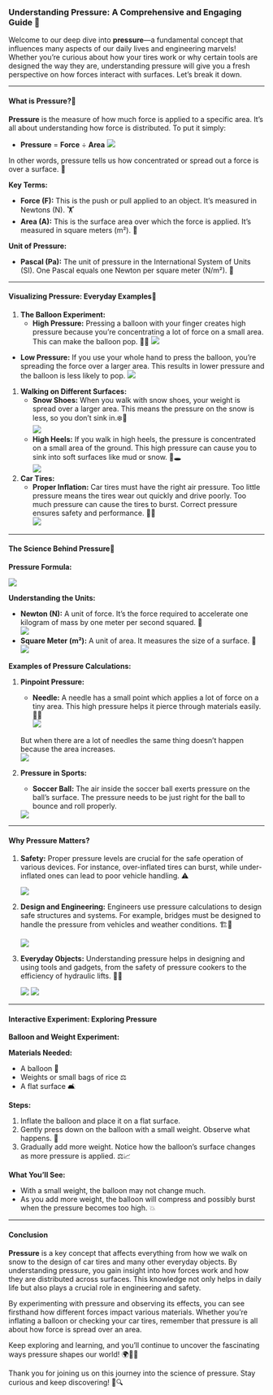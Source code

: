 ### **Understanding Pressure: A Comprehensive and Engaging Guide 🌟**

Welcome to our deep dive into **pressure**—a fundamental concept that influences many aspects of our daily lives and engineering marvels! Whether you’re curious about how your tires work or why certain tools are designed the way they are, understanding pressure will give you a fresh perspective on how forces interact with surfaces. Let’s break it down.

______________________________________________________________________

#### **What is Pressure?🤔**

**Pressure** is the measure of how much force is applied to a specific area. It’s all about understanding how force is distributed. To put it simply:

- **Pressure** = **Force** ÷ **Area**
  <img src="https://raw.githubusercontent.com/STEAMer-Academy/Steamer-Blogs/refs/heads/main/Engineering/Part%202/Images/Image%201.png" />

In other words, pressure tells us how concentrated or spread out a force is over a surface. 💪

**Key Terms:**

- **Force (F):** This is the push or pull applied to an object. It’s measured in Newtons (N). 🏋️
- **Area (A):** This is the surface area over which the force is applied. It’s measured in square meters (m²). 📏

**Unit of Pressure:**

- **Pascal (Pa):** The unit of pressure in the International System of Units (SI). One Pascal equals one Newton per square meter (N/m²). 📐

______________________________________________________________________

#### **Visualizing Pressure: Everyday Examples🌟**

1. **The Balloon Experiment:**
   - **High Pressure:** Pressing a balloon with your finger creates high pressure because you’re concentrating a lot of force on a small area. This can make the balloon pop. 🎈💥
     <img src="https://raw.githubusercontent.com/STEAMer-Academy/Steamer-Blogs/refs/heads/main/Engineering/Part%202/Images/Image%203.png" />

- **Low Pressure:** If you use your whole hand to press the balloon, you’re spreading the force over a larger area. This results in lower pressure and the balloon is less likely to pop.
  <img src="https://raw.githubusercontent.com/STEAMer-Academy/Steamer-Blogs/refs/heads/main/Engineering/Part%202/Images/Image%203.png" />

1. **Walking on Different Surfaces:**
   - **Snow Shoes:** When you walk with snow shoes, your weight is spread over a larger area. This means the pressure on the snow is less, so you don’t sink in.❄️👣\
     <img src="https://raw.githubusercontent.com/STEAMer-Academy/Steamer-Blogs/refs/heads/main/Engineering/Part%202/Images/Image%204.png" />
   - **High Heels:** If you walk in high heels, the pressure is concentrated on a small area of the ground. This high pressure can cause you to sink into soft surfaces like mud or snow. 👠🕳️\
     <img src="https://raw.githubusercontent.com/STEAMer-Academy/Steamer-Blogs/refs/heads/main/Engineering/Part%202/Images/Image%205.png" />
1. **Car Tires:**
   - **Proper Inflation:** Car tires must have the right air pressure. Too little pressure means the tires wear out quickly and drive poorly. Too much pressure can cause the tires to burst. Correct pressure ensures safety and performance. 🚗🔧\
     <img src="https://raw.githubusercontent.com/STEAMer-Academy/Steamer-Blogs/refs/heads/main/Engineering/Part%202/Images/Image%206.png" />

______________________________________________________________________

#### **The Science Behind Pressure🔬**

**Pressure Formula:**

<img src="https://raw.githubusercontent.com/STEAMer-Academy/Steamer-Blogs/refs/heads/main/Engineering/Part%202/Images/Image%207.png" />

**Understanding the Units:**

- **Newton (N):** A unit of force. It’s the force required to accelerate one kilogram of mass by one meter per second squared. 🌌\
  <img src="https://raw.githubusercontent.com/STEAMer-Academy/Steamer-Blogs/refs/heads/main/Engineering/Part%202/Images/Image%208.png" />
- **Square Meter (m²):** A unit of area. It measures the size of a surface. 📏\
  <img src="https://raw.githubusercontent.com/STEAMer-Academy/Steamer-Blogs/refs/heads/main/Engineering/Part%202/Images/Image%209.png" />

**Examples of Pressure Calculations:**

1. **Pinpoint Pressure:**

   - **Needle:** A needle has a small point which applies a lot of force on a tiny area. This high pressure helps it pierce through materials easily. 💉✨\
     <img src="https://raw.githubusercontent.com/STEAMer-Academy/Steamer-Blogs/refs/heads/main/Engineering/Part%202/Images/Image%2010.png" />

   But when there are a lot of needles the same thing doesn’t happen because the area increases.\
   <img src="https://raw.githubusercontent.com/STEAMer-Academy/Steamer-Blogs/refs/heads/main/Engineering/Part%202/Images/Image%2011.png" />

1. **Pressure in Sports:**

   - **Soccer Ball:** The air inside the soccer ball exerts pressure on the ball’s surface. The pressure needs to be just right for the ball to bounce and roll properly.

   <img src="https://raw.githubusercontent.com/STEAMer-Academy/Steamer-Blogs/refs/heads/main/Engineering/Part%202/Images/Image%2012.png" />

______________________________________________________________________

#### **Why Pressure Matters?**

1. **Safety:** Proper pressure levels are crucial for the safe operation of various devices. For instance, over-inflated tires can burst, while under-inflated ones can lead to poor vehicle handling. ⚠️

   <img src="https://raw.githubusercontent.com/STEAMer-Academy/Steamer-Blogs/refs/heads/main/Engineering/Part%202/Images/Image%2013.png" />

1. **Design and Engineering:** Engineers use pressure calculations to design safe structures and systems. For example, bridges must be designed to handle the pressure from vehicles and weather conditions. 🏗️🔧

   <img src="https://raw.githubusercontent.com/STEAMer-Academy/Steamer-Blogs/refs/heads/main/Engineering/Part%202/Images/Image%2014.png" />

1. **Everyday Objects:** Understanding pressure helps in designing and using tools and gadgets, from the safety of pressure cookers to the efficiency of hydraulic lifts. 🍲🔩

   <p>
      <img src="https://raw.githubusercontent.com/STEAMer-Academy/Steamer-Blogs/refs/heads/main/Engineering/Part%202/Images/Image%2015.png" />
      <img src="https://raw.githubusercontent.com/STEAMer-Academy/Steamer-Blogs/refs/heads/main/Engineering/Part%202/Images/Image%2016.png" />
   </p>

______________________________________________________________________

#### **Interactive Experiment: Exploring Pressure**

**Balloon and Weight Experiment:**

**Materials Needed:**

- A balloon 🎈
- Weights or small bags of rice ⚖️
- A flat surface 🛋️

**Steps:**

1. Inflate the balloon and place it on a flat surface.
1. Gently press down on the balloon with a small weight. Observe what happens. 👀
1. Gradually add more weight. Notice how the balloon’s surface changes as more pressure is applied. ⚖️📈

**What You’ll See:**

- With a small weight, the balloon may not change much.
- As you add more weight, the balloon will compress and possibly burst when the pressure becomes too high. 💥

______________________________________________________________________

#### **Conclusion**

**Pressure** is a key concept that affects everything from how we walk on snow to the design of car tires and many other everyday objects. By understanding pressure, you gain insight into how forces work and how they are distributed across surfaces. This knowledge not only helps in daily life but also plays a crucial role in engineering and safety.

By experimenting with pressure and observing its effects, you can see firsthand how different forces impact various materials. Whether you’re inflating a balloon or checking your car tires, remember that pressure is all about how force is spread over an area.

Keep exploring and learning, and you’ll continue to uncover the fascinating ways pressure shapes our world! 🌍🔬🚀

Thank you for joining us on this journey into the science of pressure. Stay curious and keep discovering! 🌟🔍

